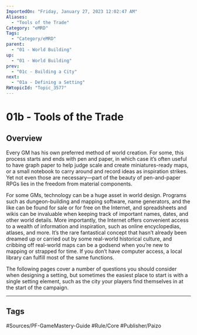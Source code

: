 ```yaml
---
ImportedOn: "Friday, January 27, 2023 12:02:47 AM"
Aliases:
  - "Tools of the Trade"
Category: "eMRD"
Tags:
  - "Category/eMRD"
parent:
  - "01 - World Building"
up:
  - "01 - World Building"
prev:
  - "01c - Building a City"
next:
  - "01a - Defining a Setting"
RWtopicId: "Topic_3577"
---
```

# 01b - Tools of the Trade
## Overview
Every GM has his own preferred method of world creation. For some, this process starts and ends with pen and paper, in which case it’s often useful to have graph paper to help judge scale and create miniatures-ready maps, or a small notebook to carry around and record ideas as inspiration strikes. Yet not even those are necessary—part of the beauty of pen-and-paper RPGs lies in the freedom from material components.

For some GMs, technology can be a huge asset in world design. Programs such as dungeon-building and mapping software, name generators, and the like can be found for sale or for free on the Internet, and spreadsheets and wikis can be invaluable when keeping track of important names, dates, and other world details. More importantly, the Internet offers convenient access to a wealth of information and inspiration, such as online encyclopedias, atlases, and more. It’s the rare fantastical concept that hasn’t already been dreamed up or carried out by some real-world historical culture, and cribbing off real-world maps can be a godsend when you’re new to mapping or strapped for time. If you don’t have computer access, a local library can fulfill most of the same functions.

The following pages cover a number of questions you should consider when designing a setting, but sometimes the easiest place to start is with a single setting element, such as the city your players find themselves in at the start of the campaign.


---
## Tags
#Sources/PF-GameMastery-Guide #Rule/Core #Publisher/Paizo

